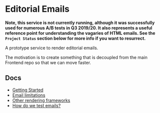 # Editorial Emails

**Note, this service is not currently running, although it was successfully used
for numerous A/B tests in Q3 2019/20. It also represents a useful reference
point for understanding the vagaries of HTML emails. See the `Project Status`
section below for more info if you want to resurrect.**

A prototype service to render editorial emails.

The motivation is to create something that is decoupled from the main Frontend
repo so that we can move faster.

## Docs

- [Getting Started](https://github.com/guardian/editorial-emails/blob/main/docs/01-getting-started.md)
- [Email limitations](https://github.com/guardian/editorial-emails/blob/main/docs/02-email-limitations.md)
- [Other rendering frameworks](https://github.com/guardian/editorial-emails/blob/main/docs/03-other-rendering-frameworks.md)
- [How do we test emails?](https://github.com/guardian/editorial-emails/blob/main/docs/04-testing-emails.md)
